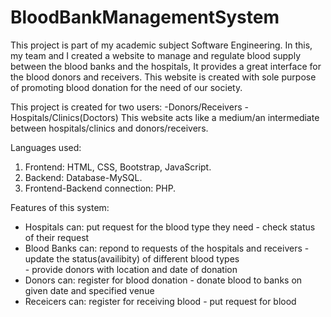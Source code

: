 # BloodBankManagementSystem
This project is part of my academic subject Software Engineering. In this, my team and I created a website to manage and regulate blood supply between the blood banks and the hospitals, It provides a great interface for the blood donors and receivers. This website is created with sole purpose of promoting blood donation for the need of our society.

This project is created for two users:
-Donors/Receivers
-Hospitals/Clinics(Doctors)
This website acts like a medium/an intermediate between hospitals/clinics and donors/receivers.

Languages used:
1. Frontend: HTML, CSS, Bootstrap, JavaScript.
2. Backend: Database-MySQL.
3. Frontend-Backend connection: PHP.

Features of this system:
- Hospitals can:
      put request for the blood type they need
      - check status of their request
- Blood Banks can:
      repond to requests of the hospitals and receivers
      - update the status(availibity) of different blood types\
      - provide donors with location and date of donation
- Donors can:
      register for blood donation
      - donate blood to banks on given date and specified venue
- Receicers can:
      register for receiving blood
      - put request for blood

 




